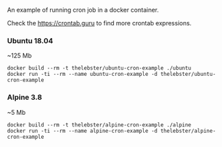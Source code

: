 An example of running cron job in a docker container.

Check the https://crontab.guru to find more crontab expressions.

### Ubuntu 18.04

~125 Mb

```
docker build --rm -t thelebster/ubuntu-cron-example ./ubuntu
docker run -ti --rm --name ubuntu-cron-example -d thelebster/ubuntu-cron-example
```

### Alpine 3.8

~5 Mb

```
docker build --rm -t thelebster/alpine-cron-example ./alpine
docker run -ti --rm --name alpine-cron-example -d thelebster/alpine-cron-example
```
